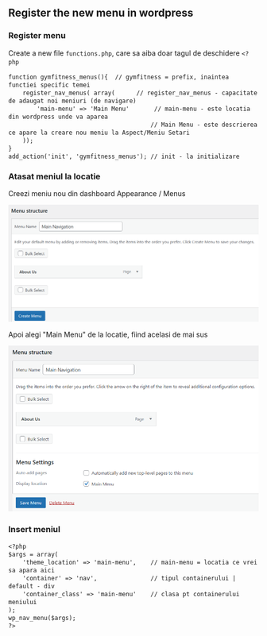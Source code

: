 ## Register the new menu in wordpress

### Register menu

Create a new file `functions.php`, care sa aiba doar tagul de deschidere `<?php`

```
function gymfitness_menus(){  // gymfitness = prefix, inaintea functiei specific temei
    register_nav_menus( array(      // register_nav_menus - capacitate de adaugat noi meniuri (de navigare)
        'main-menu' => 'Main Menu'       // main-menu - este locatia din wordpress unde va aparea
                                        // Main Menu - este descrierea ce apare la creare nou meniu la Aspect/Meniu Setari
    ));
}
add_action('init', 'gymfitness_menus'); // init - la initializare
```

### Atasat meniul la locatie

Creezi meniu nou din dashboard Appearance / Menus

![creat_meniu1](../__img/creat_meniu1.png)

Apoi alegi "Main Menu" de la locatie, fiind acelasi de mai sus

![creat_meniu2](../__img/creat_meniu2.png)


### Insert meniul

```
<?php
$args = array(
    'theme_location' => 'main-menu',    // main-menu = locatia ce vrei sa apara aici
    'container' => 'nav',               // tipul containerului | default - div
    'container_class' => 'main-menu'    // clasa pt containerului meniului
);
wp_nav_menu($args);
?>
```
